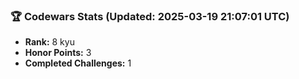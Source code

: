 ### 🏆 Codewars Stats (Updated: 2025-03-19 21:07:01 UTC)

- **Rank:** 8 kyu
- **Honor Points:** 3
- **Completed Challenges:** 1
